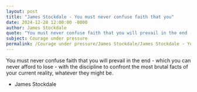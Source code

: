 ```yaml
---
layout: post
title: "James Stockdale - You must never confuse faith that you"
date: 2024-12-28 12:00:00 -0000
author: James Stockdale
quote: "You must never confuse faith that you will prevail in the end - which you can never afford to lose - with the discipline to confront the most brutal facts of your current reality, whatever they might be."
subject: Courage under pressure
permalink: /Courage under pressure/James Stockdale/James Stockdale - You must never confuse faith that you
---
```


You must never confuse faith that you will prevail in the end - which you can never afford to lose - with the discipline to confront the most brutal facts of your current reality, whatever they might be.

- James Stockdale
